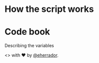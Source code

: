 How the script works
====================

Code book
=========
Describing the variables



<> with :heart: by [@eherrador].

[@eherrador]:https://twitter.com/eherrador
